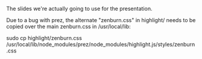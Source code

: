 The slides we're actually going to use for the presentation.

Due to a bug with prez, the alternate "zenburn.css" in highlight/ needs
to be copied over the main zenburn.css in /usr/local/lib:

   sudo cp highlight/zenburn.css /usr/local/lib/node_modules/prez/node_modules/highlight.js/styles/zenburn.css

